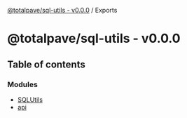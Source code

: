 [@totalpave/sql-utils - v0.0.0](README.md) / Exports

# @totalpave/sql-utils - v0.0.0

## Table of contents

### Modules

- [SQLUtils](modules/SQLUtils.md)
- [api](modules/api.md)
